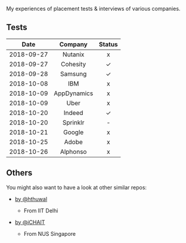 
My experiences of placement tests & interviews of various companies.

## Tests

|    Date    |   Company   | Status |
|:----------:|:-----------:|:------:|
| 2018-09-27 |   Nutanix   |   x    |
| 2018-09-27 |  Cohesity   |   ✓    |
| 2018-09-28 |   Samsung   |   ✓    |
| 2018-10-08 |     IBM     |   x    |
| 2018-10-09 | AppDynamics |   x    |
| 2018-10-09 |    Uber     |   x    |
| 2018-10-20 |   Indeed    |   ✓    |
| 2018-10-20 |  Sprinklr   |   -    |
| 2018-10-21 |   Google    |   x    |
| 2018-10-25 |    Adobe    |   x    |
| 2018-10-26 |  Alphonso   |   x    |

## Others

You might also want to have a look at other similar repos:

* [by @hthuwal](https://github.com/hthuwal/iitd-placements-experience)
    - From IIT Delhi

* [by @iCHAIT](https://github.com/iCHAIT/interview-exp)
    - From NUS Singapore
